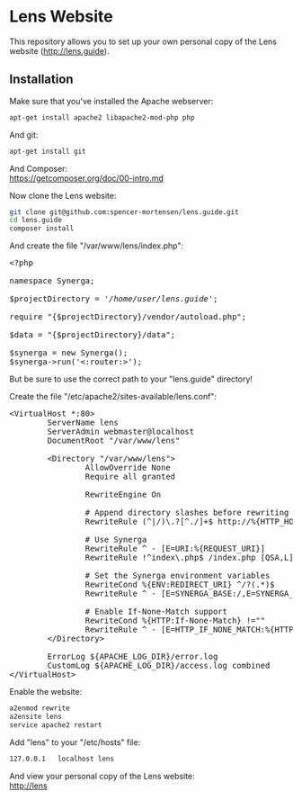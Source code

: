 # Lens Website

This repository allows you to set up your own personal copy of the Lens website
(http://lens.guide).

## Installation

Make sure that you've installed the Apache webserver:  
```bash
apt-get install apache2 libapache2-mod-php php
```

And git:
```bash
apt-get install git
```

And Composer:  
https://getcomposer.org/doc/00-intro.md

Now clone the Lens website:  
```bash
git clone git@github.com:spencer-mortensen/lens.guide.git
cd lens.guide
composer install
```

And create the file "/var/www/lens/index.php":  
<pre>&lt;?php<br>
namespace Synerga;<br>
$projectDirectory = <i>'/home/user/lens.guide'</i>;<br>
require "{$projectDirectory}/vendor/autoload.php";<br>
$data = "{$projectDirectory}/data";<br>
$synerga = new Synerga();
$synerga->run('<:router:>');</pre>

But be sure to use the correct path to your "lens.guide" directory!

Create the file "/etc/apache2/sites-available/lens.conf":  
<pre>&lt;VirtualHost *:80>
&#9;ServerName lens
&#9;ServerAdmin webmaster@localhost
&#9;DocumentRoot "/var/www/lens"<br>
&#9;&lt;Directory "/var/www/lens"&gt;
&#9;&#9;AllowOverride None
&#9;&#9;Require all granted<br>
&#9;&#9;RewriteEngine On<br>
&#9;&#9;# Append directory slashes before rewriting URLs
&#9;&#9;RewriteRule (^|/)\.?[^./]+$ http://%{HTTP_HOST}%{REQUEST_URI}/ [R=301,L]<br>
&#9;&#9;# Use Synerga
&#9;&#9;RewriteRule ^ - [E=URI:%{REQUEST_URI}]
&#9;&#9;RewriteRule !^index\.php$ /index.php [QSA,L]<br>
&#9;&#9;# Set the Synerga environment variables
&#9;&#9;RewriteCond %{ENV:REDIRECT_URI} ^/?(.*)$
&#9;&#9;RewriteRule ^ - [E=SYNERGA_BASE:/,E=SYNERGA_PATH:%1]<br>
&#9;&#9;# Enable If-None-Match support
&#9;&#9;RewriteCond %{HTTP:If-None-Match} !=""
&#9;&#9;RewriteRule ^ - [E=HTTP_IF_NONE_MATCH:%{HTTP:If-None-Match}]
&#9;&lt;/Directory&gt;<br>
&#9;ErrorLog ${APACHE_LOG_DIR}/error.log
&#9;CustomLog ${APACHE_LOG_DIR}/access.log combined
&lt;/VirtualHost&gt;</pre>

Enable the website:  
```bash
a2enmod rewrite
a2ensite lens
service apache2 restart
```

Add "lens" to your "/etc/hosts" file:  
```bash
127.0.0.1	localhost lens
```

And view your personal copy of the Lens website:  
[http://lens](http://lens)
